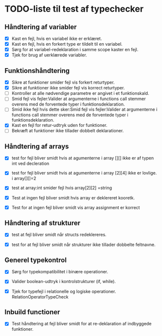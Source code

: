 # TODO-liste til test af typechecker

## Håndtering af variabler
- [x] Kast en fejl, hvis en variabel ikke er erklæret.
- [x] Kast en fejl, hvis en forkert type er tildelt til en variabel.
- [x] Sørg for at variabel-redeklaration i samme scope kaster en fejl.
- [x] Tjek for brug af uerklærede variabler.

## Funktionshåndtering
- [x] Sikre at funktioner smider fejl vis forkert returtyper.
- [x] Sikre at funktioner ikke smider fejl vis korrect returtyper.
- [ ] Kontroller at alle nødvendige parametre er angivet i et funktionskald.
- [ ] Smid fejl vis fejler:Valider at argumenterne i functions call stemmer overens med de forventede typer i funktionsdeklaration.
- [ ] Smid ikke fejl hvis dette sker:Smid fejl vis fejler:Valider at argumenterne i functions call stemmer overens med de forventede typer i funktionsdeklaration.
- [x] Kast en fejl for retur-udtryk uden for funktioner.
- [ ] Bekræft at funktioner ikke tillader dobbelt deklarationer.

## Håndtering af arrays

- [x] test for fejl bliver smidt hvis at agumenterne i array [][] ikke er af typen int ved decleration
- [x] test for fejl bliver smidt hvis at agumenterne i array [2][4] ikke er lovlige. i array[][]=2
- [x] test at array:int   smider fejl hvis array[2][2] =string
- [x] Test at ingen fejl bliver smidt hvis array er deklereret kooretk.
- [x] Test for at ingen fejl bliver smidt vis array assignment er korrect


## Håndtering af strukturer
- [x] test at fejl bliver smidt når structs  redeklereres. 
- [x] test for at fejl bliver smidt når strukturer ikke tillader dobbelte feltnavne.


## Generel typekontrol
- [x] Sørg for typekompatibilitet i binære operationer.
- [x] Valider boolean-udtryk i kontrolstrukturer (if, while).
- [x] Tjek for typefejl i relationelle og logiske operationer. RelationOperatorTypeCheck


## Inbuild functioner
- [x] Test håndtering at fejl bliver smidt for at  re-deklaration af indbyggede funktioner.


